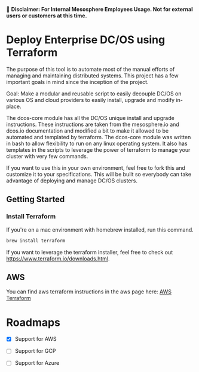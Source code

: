 &#x1F4D9; **Disclaimer: For Internal Mesosphere Employees Usage. Not for external users or customers at this time.**

# Deploy Enterprise DC/OS using Terraform

The purpose of this tool is to automate most of the manual efforts of managing and maintaining distributed systems. This project has a few important goals in mind since the inception of the project.

Goal: Make a modular and reusable script to easily decouple DC/OS on various OS and cloud providers to easily install, upgrade and modify in-place.

The dcos-core module has all the DC/OS unique install and upgrade instructions. These instructions are taken from the mesosphere.io and dcos.io documentation and modified a bit to make it allowed to be automated and templated by terraform. The dcos-core module was written in bash to allow flexibility to run on any linux operating system. It also has templates in the scripts to leverage the power of terraform to manage your cluster with very few commands. 

If you want to use this in your own environment, feel free to fork this and customize it to your specifications. This will be built so everybody can take advantage of deploying and manage DC/OS clusters.

## Getting Started

### Install Terraform

If you're on a mac environment with homebrew installed, run this command.

```bash
brew install terraform
```

If you want to leverage the terraform installer, feel free to check out https://www.terraform.io/downloads.html.

## AWS

You can find aws terraform instructions in the aws page here: [AWS Terraform](./aws/README.md)


  # Roadmaps

  - [X] Support for AWS
  - [ ] Support for GCP
  - [ ] Support for Azure


